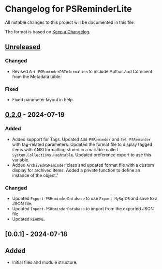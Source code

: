# Changelog for PSReminderLite

All notable changes to this project will be documented in this file.

The format is based on [Keep a Changelog](https://keepachangelog.com/en/1.0.0/).

## [Unreleased]
### Changed
- Revised `Get-PSReminderDBInformation` to include Author and Comment from the Metadata table.

### Fixed
- Fixed parameter layout in help.

## [0.2.0] - 2024-07-19

### Added

- Added support for Tags. Updated `Add-PSReminder` and `Set-PSReminder` with tag-related parameters. Updated the format file to display tagged items with ANSI formatting stored in a variable called `System.Collections.Hashtable`. Updated preference export to use this variable.
- Added `ArchivedPSReminder` class and updated format file with a custom display for archived items. Added a private function to define an instance of the object."

### Changed

- Updated `Export-PSReminderDatabase` to use `Export-MySqlDB` and save to a JSON file.
- Updated `Import-PSReminderDatabase` to import from the exported JSON file.
- Updated `README`.

## [0.0.1] - 2024-07-18

## Added

- Initial files and module structure.

[Unreleased]: ENTER-URL-HERE
[0.2.0]: ENTER-URL-HERE